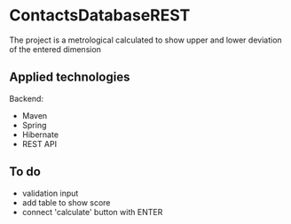# ContactsDatabaseREST

The project is a metrological calculated to show upper and lower deviation of the entered dimension

## Applied technologies
Backend:
- Maven
- Spring
- Hibernate
- REST API

## To do
- validation input
- add table to show score 
- connect 'calculate' button with ENTER
